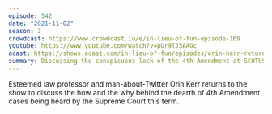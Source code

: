 ```yaml
---
episode: 542
date: "2021-11-02"
season: 3
crowdcast: https://www.crowdcast.io/e/in-lieu-of-fun-episode-169
youtube: https://www.youtube.com/watch?v=pUr9TJ5AAGc
acast: https://shows.acast.com/in-lieu-of-fun/episodes/orin-kerr-returns
summary: Discussing the conspicuous lack of the 4th Amendment at SCOTUS this term
---
```

Esteemed law professor and man-about-Twitter Orin Kerr returns to the show to discuss the how and the why behind the dearth of 4th Amendment cases being heard by the Supreme Court this term.

